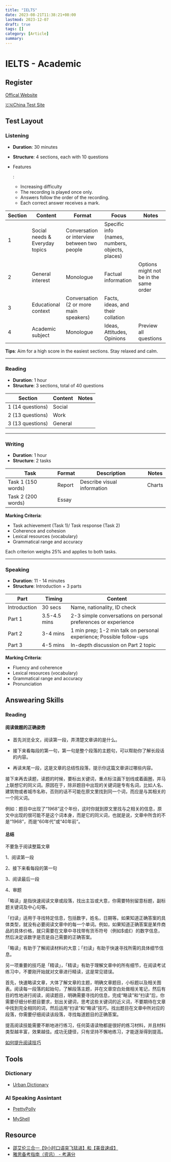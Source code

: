 ```yaml
---
title: "IELTS"
date: 2023-08-21T11:38:21+08:00
lastmod: 2023-12-07
draft: true
tags: []
category: [Article]
summary: 
---
```


# IELTS - Academic

## Register

[Offical Website](https://www.ielts.org)

[🇨🇳China Test Site](https://ielts.neea.cn/showTestCenters)

## Test Layout

### Listening

- **Duration**: 30 minutes

- **Structure**: 4 sections, each with 10 questions

- Features

  :

  - Increasing difficulty
  - The recording is played once only.
  - Answers follow the order of the recording.
  - Each correct answer receives a mark.

| Section | Content                        | Format                                       | Focus                                           | Notes                                  |
| ------- | ------------------------------ | -------------------------------------------- | ----------------------------------------------- | -------------------------------------- |
| 1       | Social needs & Everyday topics | Conversation or interview between two people | Specific info (names, numbers, objects, places) |                                        |
| 2       | General interest               | Monologue                                    | Factual information                             | Options might not be in the same order |
| 3       | Educational context            | Conversation (2 or more main speakers)       | Facts, ideas, and their collation               |                                        |
| 4       | Academic subject               | Monologue                                    | Ideas, Attitudes, Opinions                      | Preview all questions                  |

**Tips**: Aim for a high score in the easiest sections. Stay relaxed and calm.

------



### Reading

- **Duration**: 1 hour
- **Structure**: 3 sections, total of 40 questions

| Section          | Content | Notes |
| ---------------- | ------- | ----- |
| 1 (14 questions) | Social  |       |
| 2 (13 questions) | Work    |       |
| 3 (13 questions) | General |       |

------



### Writing

- **Duration**: 1 hour
- **Structure**: 2 tasks

| Task               | Format | Description                 | Notes  |
| ------------------ | ------ | --------------------------- | ------ |
| Task 1 (150 words) | Report | Describe visual information | Charts |
| Task 2 (200 words) | Essay  |                             |        |

**Marking Criteria**:

- Task achievement (Task 1)/ Task response (Task 2)
- Coherence and cohesion
- Lexical resources (vocabulary)
- Grammatical range and accuracy

Each criterion weighs 25% and applies to both tasks.

------



### Speaking

- **Duration**: 11 - 14 minutes
- **Structure**: Introduction + 3 parts

| Part         | Timing       | Content                                                      |
| ------------ | ------------ | ------------------------------------------------------------ |
| Introduction | 30 secs      | Name, nationality, ID check                                  |
| Part 1       | 3.5-4.5 mins | 2-3 simple conversations on personal preferences or experience |
| Part 2       | 3-4 mins     | 1 min prep; 1-2 min talk on personal experience; Possible follow-ups |
| Part 3       | 4-5 mins     | In-depth discussion on Part 2 topic                          |

**Marking Criteria**:

- Fluency and coherence
- Lexical resources (vocabulary)
- Grammatical range and accuracy
- Pronunciation

## Answearing Skills

### Reading

#### **阅读做题的正确姿势**

- 首先浏览全文，阅读第一段，弄清楚文章讲的是什么。

  

- 接下来看每段的第一句，第一句是整个段落的主题句，可以帮助你了解长段话的内容。

- 再读末尾一段，这是文章的总结性段落，提示你这篇文章讲过哪些内容。

接下来再去读题，读题的时候，要标出关键词，重点标注画下划线或着画圈，并马上联想它的同义词。原因在于，除非题目中出现的关键词是专有名词，比如人名、建筑物或者城市名称，否则的话不可能在原文里找到同一个词，而应是与其相关的一个同义词。

例如：题目中出现了“1968”这个年份，这时你就到原文里找与之相关的信息，原文中出现的很可能不是这个词本身，而是它的同义词，也就是说，文章中所含的不是“1968”，而是“60年代”或“40年前”。



#### **总结**

不要急于阅读整篇文章

1、阅读第一段

2、接下来看每段的第一句

3、阅读最后一段

4、审题



「略读」是指快速阅读文章或段落，找出主旨或大意，你需要特别留意标题，副标题关键词及中心句等。

「扫读」适用于寻找特定信息，包括数字，姓名，日期等。如果知道正确答案的具体类型，就没有必要阅读文章中的每一个单词。例如，如果知道正确答案是某件商品的具体价格，就只需要在文章中寻找带有货币符号（例如$或£）的数字信息，然后决定该数字是否是自己需要的正确答案。

「略读」有助于了解阅读材料的大意；「扫读」有助于快速寻找所需的具体细节信息。

另一项重要的技巧是「精读」，「精读」有助于理解文章中的所有细节，在阅读考试练习中，不要刚开始就对文章进行精读，这是常见错误。

首先，快速略读文章，大体了解文章的主题，明确文章题目，小标题以及相关图表。阅读每一段落的起始句，了解段落主题，并在文章空白处做相关笔记，然后有目的性地进行阅读，阅读题目，明确需要寻找的信息，完成“略读”和“扫读”后，你需要仔细分析题目要求，划出关键词，思考这些关键词的近义词，不要期待在文章中找到完全相同的词，然后运用“扫读”和“略读”技巧，找出题目在文章中所对应的段落，你需要仔细阅读该段落，寻找每道题目的正确答案。

提高阅读技能需要不断地进行练习，任何英语读物都是很好的练习材料，并且材料类型越丰富，效果越佳。成功无捷径，只有坚持不懈地练习，才能逐渐得到提高。

[如何提升阅读技巧](https://ielts.kmf.com/beikao/detail/9/1)

## Tools

### Dictionary

- [Urban Dictionary](https://www.urbandictionary.com)

### AI Speaking Assintant

- [PrettyPolly](https://www.prettypolly.app/app)

- [MyShell](https://myshell.ai/)

## Resource

- [邵艾伦三合一【9小时口语突飞猛进】和【美音速成】](https://www.bilibili.com/cheese/play/ss1060?csource=private_space_class_null&spm_id_from=333.999.0.0)
- [雅思备考指南（资讯） - 考满分](https://ielts.kmf.com/beikao/index)
